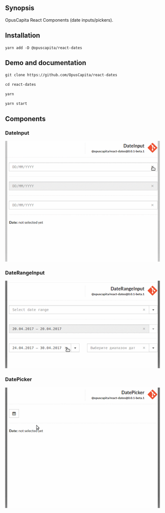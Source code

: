 ## Synopsis

OpusCapita React Components (date inputs/pickers).

## Installation

`yarn add -D @opuscapita/react-dates`

## Demo and documentation

`git clone https://github.com/OpusCapita/react-dates`

`cd react-dates`

`yarn`

`yarn start`

## Components

### DateInput

![date-input](./docs/DateInput.gif)

### DateRangeInput

![date-range-input](./docs/DateRangeInput.gif)

### DatePicker

![date-picker](./docs/DatePicker.gif)
